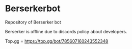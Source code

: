# Berserkerbot

Repository of Berserker bot 

Berserker is offline due to discords policy about developers.

Top.gg = https://top.gg/bot/785607160243552348
